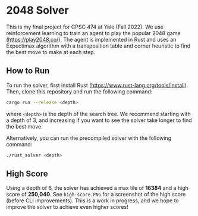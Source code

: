 # 2048 Solver

This is my final project for CPSC 474 at Yale (Fall 2022). We use reinforcement learning to train an agent to play the popular 2048 game (https://play2048.co/). The agent is implemented in Rust and uses an Expectimax algorithm with a transposition table and corner heuristic to find the best move to make at each step.

## How to Run

To run the solver, first install Rust (https://www.rust-lang.org/tools/install). Then, clone this repository and run the following command:

```bash
cargo run --release <depth>
```

where `<depth>` is the depth of the search tree. We recommend starting with a depth of 3, and increasing if you want to see the solver take longer to find the best move.

Alternatively, you can run the precompiled solver with the following command:

```bash
./rust_solver <depth>
```

## High Score

Using a depth of 6, the solver has achieved a max tile of <strong>16384</strong> and a high score of <strong>250,040</strong>. See `high-score.PNG` for a screenshot of the high score (before CLI improvements). This is a work in progress, and we hope to improve the solver to achieve even higher scores!

